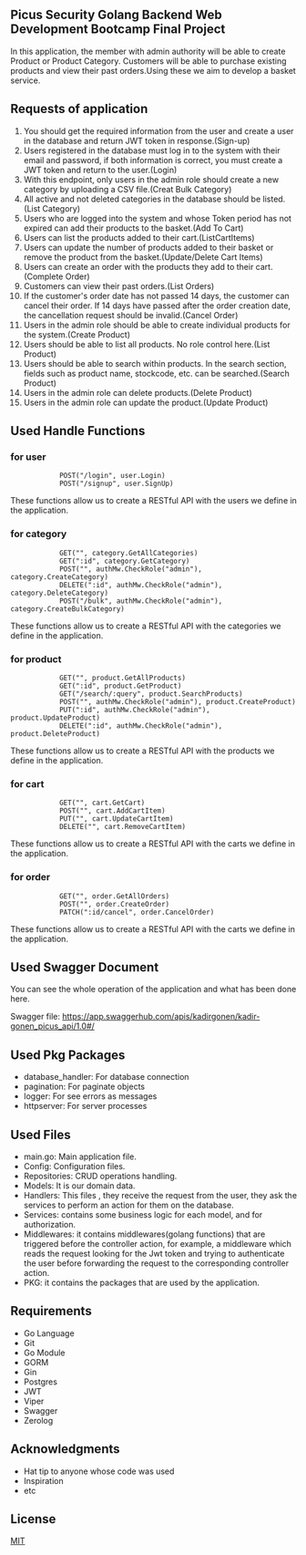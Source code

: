 ## Picus Security Golang Backend Web Development Bootcamp Final Project
In this application, the member with admin authority will be able to create Product or Product Category. Customers will be able to purchase existing products and view their past orders.Using these we aim to develop a basket service.

## Requests of application

1. You should get the required information from the user and create a user in the database and return JWT token in response.(Sign-up)
2. Users registered in the database must log in to the system with their email and password, if both information is correct, you must create a JWT token and return to the user.(Login)
3. With this endpoint, only users in the admin role should create a new category by uploading a CSV file.(Creat Bulk Category)
4. All active and not deleted categories in the database should be listed.(List Category)
5. Users who are logged into the system and whose Token period has not expired can add their products to the basket.(Add To Cart)
6. Users can list the products added to their cart.(ListCartItems)
7. Users can update the number of products added to their basket or remove the product from the basket.(Update/Delete Cart Items)
8. Users can create an order with the products they add to their cart.(Complete Order)
9. Customers can view their past orders.(List Orders)
10. If the customer's order date has not passed 14 days, the customer can cancel their order. If 14 days have passed after the order creation date, the cancellation request should be invalid.(Cancel Order)
11. Users in the admin role should be able to create individual products for the system.(Create Product)
12. Users should be able to list all products. No role control here.(List Product)
13. Users should be able to search within products. In the search section, fields such as product name, stockcode, etc. can be searched.(Search Product)
14. Users in the admin role can delete products.(Delete Product)
15. Users in the admin role can update the product.(Update Product)

 
## Used Handle Functions

### for user
```
			POST("/login", user.Login)
			POST("/signup", user.SignUp)
```
These functions allow us to create a RESTful API with the users we define in the application.

### for category
```
			GET("", category.GetAllCategories)
			GET(":id", category.GetCategory)
			POST("", authMw.CheckRole("admin"), category.CreateCategory)
			DELETE(":id", authMw.CheckRole("admin"), category.DeleteCategory)
			POST("/bulk", authMw.CheckRole("admin"), category.CreateBulkCategory)
```
These functions allow us to create a RESTful API with the categories we define in the application.

### for product
```
			GET("", product.GetAllProducts)
			GET(":id", product.GetProduct)
			GET("/search/:query", product.SearchProducts)
			POST("", authMw.CheckRole("admin"), product.CreateProduct)
			PUT(":id", authMw.CheckRole("admin"), product.UpdateProduct)
			DELETE(":id", authMw.CheckRole("admin"), product.DeleteProduct)
```
These functions allow us to create a RESTful API with the products we define in the application.

### for cart
```
			GET("", cart.GetCart)
			POST("", cart.AddCartItem)
			PUT("", cart.UpdateCartItem)
			DELETE("", cart.RemoveCartItem)
```
These functions allow us to create a RESTful API with the carts we define in the application.

### for order
```
			GET("", order.GetAllOrders)
			POST("", order.CreateOrder)
			PATCH(":id/cancel", order.CancelOrder)
```
These functions allow us to create a RESTful API with the carts we define in the application.

## Used Swagger Document
You can see the whole operation of the application and what has been done here.

Swagger file: https://app.swaggerhub.com/apis/kadirgonen/kadir-gonen_picus_api/1.0#/

## Used Pkg Packages

* database_handler: For database connection
* pagination: For paginate objects
* logger: For see errors as messages
* httpserver: For server processes

## Used Files

* main.go: Main application file.
* Config: Configuration files.
* Repositories: CRUD operations handling.
* Models: It is our domain data.
* Handlers: This files , they receive the request from the user, they ask the services to perform an action for them on the database.
* Services: contains some business logic for each model, and for authorization.
* Middlewares: it contains middlewares(golang functions) that are triggered before the controller action, for example, a middleware which reads the request looking for the Jwt token and trying to authenticate the user before forwarding the request to the corresponding controller action.
* PKG: it contains the packages that are used by the application.

## Requirements

* Go Language
* Git
* Go Module
* GORM
* Gin
* Postgres
* JWT
* Viper
* Swagger
* Zerolog

## Acknowledgments

* Hat tip to anyone whose code was used
* Inspiration
* etc

## License
[MIT](https://choosealicense.com/licenses/mit/)
